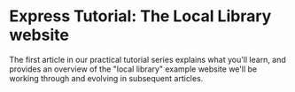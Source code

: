 # Express Tutorial: The Local Library website

The first article in our practical tutorial series explains what you'll learn, and provides an overview of the "local library" example website we'll be working through and evolving in subsequent articles.
